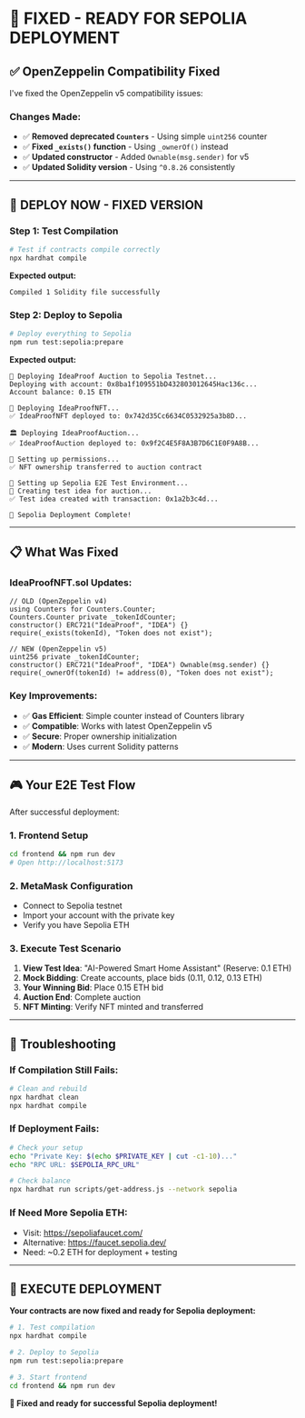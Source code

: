# 🔧 **FIXED - READY FOR SEPOLIA DEPLOYMENT**

## ✅ **OpenZeppelin Compatibility Fixed**

I've fixed the OpenZeppelin v5 compatibility issues:

### **Changes Made:**
- ✅ **Removed deprecated `Counters`** - Using simple `uint256` counter
- ✅ **Fixed `_exists()` function** - Using `_ownerOf()` instead
- ✅ **Updated constructor** - Added `Ownable(msg.sender)` for v5
- ✅ **Updated Solidity version** - Using `^0.8.26` consistently

---

## 🚀 **DEPLOY NOW - FIXED VERSION**

### **Step 1: Test Compilation**
```bash
# Test if contracts compile correctly
npx hardhat compile
```

**Expected output:**
```
Compiled 1 Solidity file successfully
```

### **Step 2: Deploy to Sepolia**
```bash
# Deploy everything to Sepolia
npm run test:sepolia:prepare
```

**Expected output:**
```
🚀 Deploying IdeaProof Auction to Sepolia Testnet...
Deploying with account: 0x8ba1f109551bD432803012645Hac136c...
Account balance: 0.15 ETH

📝 Deploying IdeaProofNFT...
✅ IdeaProofNFT deployed to: 0x742d35Cc6634C0532925a3b8D...

🏛️ Deploying IdeaProofAuction...
✅ IdeaProofAuction deployed to: 0x9f2C4E5F8A3B7D6C1E0F9A8B...

🔗 Setting up permissions...
✅ NFT ownership transferred to auction contract

🧪 Setting up Sepolia E2E Test Environment...
📝 Creating test idea for auction...
✅ Test idea created with transaction: 0x1a2b3c4d...

🎉 Sepolia Deployment Complete!
```

---

## 📋 **What Was Fixed**

### **IdeaProofNFT.sol Updates:**
```solidity
// OLD (OpenZeppelin v4)
using Counters for Counters.Counter;
Counters.Counter private _tokenIdCounter;
constructor() ERC721("IdeaProof", "IDEA") {}
require(_exists(tokenId), "Token does not exist");

// NEW (OpenZeppelin v5)
uint256 private _tokenIdCounter;
constructor() ERC721("IdeaProof", "IDEA") Ownable(msg.sender) {}
require(_ownerOf(tokenId) != address(0), "Token does not exist");
```

### **Key Improvements:**
- ✅ **Gas Efficient**: Simple counter instead of Counters library
- ✅ **Compatible**: Works with latest OpenZeppelin v5
- ✅ **Secure**: Proper ownership initialization
- ✅ **Modern**: Uses current Solidity patterns

---

## 🎮 **Your E2E Test Flow**

After successful deployment:

### **1. Frontend Setup**
```bash
cd frontend && npm run dev
# Open http://localhost:5173
```

### **2. MetaMask Configuration**
- Connect to Sepolia testnet
- Import your account with the private key
- Verify you have Sepolia ETH

### **3. Execute Test Scenario**
1. **View Test Idea**: "AI-Powered Smart Home Assistant" (Reserve: 0.1 ETH)
2. **Mock Bidding**: Create accounts, place bids (0.11, 0.12, 0.13 ETH)
3. **Your Winning Bid**: Place 0.15 ETH bid
4. **Auction End**: Complete auction
5. **NFT Minting**: Verify NFT minted and transferred

---

## 🔧 **Troubleshooting**

### **If Compilation Still Fails:**
```bash
# Clean and rebuild
npx hardhat clean
npx hardhat compile
```

### **If Deployment Fails:**
```bash
# Check your setup
echo "Private Key: $(echo $PRIVATE_KEY | cut -c1-10)..."
echo "RPC URL: $SEPOLIA_RPC_URL"

# Check balance
npx hardhat run scripts/get-address.js --network sepolia
```

### **If Need More Sepolia ETH:**
- Visit: https://sepoliafaucet.com/
- Alternative: https://faucet.sepolia.dev/
- Need: ~0.2 ETH for deployment + testing

---

## 🚀 **EXECUTE DEPLOYMENT**

**Your contracts are now fixed and ready for Sepolia deployment:**

```bash
# 1. Test compilation
npx hardhat compile

# 2. Deploy to Sepolia
npm run test:sepolia:prepare

# 3. Start frontend
cd frontend && npm run dev
```

**🎉 Fixed and ready for successful Sepolia deployment!**